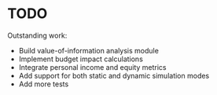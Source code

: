 # TODO

Outstanding work:

* Build value-of-information analysis module
* Implement budget impact calculations
* Integrate personal income and equity metrics
* Add support for both static and dynamic simulation modes
* Add more tests
